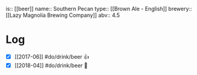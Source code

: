 is:: [[beer]]
name:: Southern Pecan
type:: [[Brown Ale - English]]
brewery:: [[Lazy Magnolia Brewing Company]]
abv:: 4.5

# Log
- [x] [[2017-06]] #do/drink/beer 👍
- [x] [[2018-04]] #do/drink/beer 🤞
